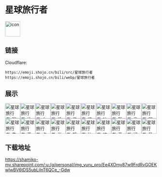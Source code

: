 # 星球旅行者
<img src="https://emoji.shojo.cn/bili/src/星球旅行者/icon.png" width="50" height="50" alt="icon">

## 链接
Cloudflare:
```
https://emoji.shojo.cn/bili/src/星球旅行者
https://emoji.shojo.cn/bili/webp/星球旅行者
```
## 展示
<img src="https://emoji.shojo.cn/bili/src/星球旅行者/星球旅行者-喝饮料.png" width="50" height="50" alt="星球旅行者-喝饮料"><img src="https://emoji.shojo.cn/bili/src/星球旅行者/星球旅行者-注视.png" width="50" height="50" alt="星球旅行者-注视"><img src="https://emoji.shojo.cn/bili/src/星球旅行者/星球旅行者-向阳而生.png" width="50" height="50" alt="星球旅行者-向阳而生"><img src="https://emoji.shojo.cn/bili/src/星球旅行者/星球旅行者-托腮.png" width="50" height="50" alt="星球旅行者-托腮"><img src="https://emoji.shojo.cn/bili/src/星球旅行者/星球旅行者-抱头.png" width="50" height="50" alt="星球旅行者-抱头"><img src="https://emoji.shojo.cn/bili/src/星球旅行者/星球旅行者-嗨起来.png" width="50" height="50" alt="星球旅行者-嗨起来"><img src="https://emoji.shojo.cn/bili/src/星球旅行者/星球旅行者-吐舌头.png" width="50" height="50" alt="星球旅行者-吐舌头"><img src="https://emoji.shojo.cn/bili/src/星球旅行者/星球旅行者-暂停.png" width="50" height="50" alt="星球旅行者-暂停"><img src="https://emoji.shojo.cn/bili/src/星球旅行者/星球旅行者-灵魂抽取.png" width="50" height="50" alt="星球旅行者-灵魂抽取"><img src="https://emoji.shojo.cn/bili/src/星球旅行者/星球旅行者-哭泣.png" width="50" height="50" alt="星球旅行者-哭泣"><img src="https://emoji.shojo.cn/bili/src/星球旅行者/星球旅行者-焦绿.png" width="50" height="50" alt="星球旅行者-焦绿"><img src="https://emoji.shojo.cn/bili/src/星球旅行者/星球旅行者-干饭.png" width="50" height="50" alt="星球旅行者-干饭"><img src="https://emoji.shojo.cn/bili/src/星球旅行者/星球旅行者-点赞.png" width="50" height="50" alt="星球旅行者-点赞"><img src="https://emoji.shojo.cn/bili/src/星球旅行者/星球旅行者-举铁.png" width="50" height="50" alt="星球旅行者-举铁"><img src="https://emoji.shojo.cn/bili/src/星球旅行者/星球旅行者-锦鲤.png" width="50" height="50" alt="星球旅行者-锦鲤"><img src="https://emoji.shojo.cn/bili/src/星球旅行者/星球旅行者-比心.png" width="50" height="50" alt="星球旅行者-比心"><img src="https://emoji.shojo.cn/bili/src/星球旅行者/星球旅行者-吃草.png" width="50" height="50" alt="星球旅行者-吃草"><img src="https://emoji.shojo.cn/bili/src/星球旅行者/星球旅行者-无所谓.png" width="50" height="50" alt="星球旅行者-无所谓"><img src="https://emoji.shojo.cn/bili/src/星球旅行者/星球旅行者-好困.png" width="50" height="50" alt="星球旅行者-好困"><img src="https://emoji.shojo.cn/bili/src/星球旅行者/星球旅行者-早安咖啡.png" width="50" height="50" alt="星球旅行者-早安咖啡">

## 下载地址

https://shamiko-my.sharepoint.com/:u:/g/personal/img_yuru_pro/Ee4XOmy87w9FrdRvGOEKwIwBV6tDS5ubLilnT6QCe_-Gdw